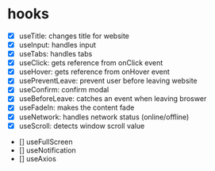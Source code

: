 # hooks

- [x] useTitle: changes title for website
- [x] useInput: handles input
- [x] useTabs: handles tabs
- [x] useClick: gets reference from onClick event
- [x] useHover: gets reference from onHover event
- [x] usePreventLeave: prevent user before leaving website
- [x] useConfirm: confirm modal
- [x] useBeforeLeave: catches an event when leaving broswer
- [x] useFadeIn: makes the content fade
- [x] useNetwork: handles network status (online/offline)
- [x] useScroll: detects window scroll value
- [] useFullScreen
- [] useNotification
- [] useAxios
